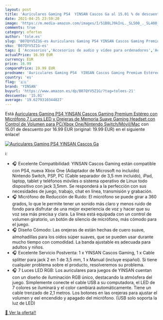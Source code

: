 ```yaml
---
layout: post
title: 'Auriculares Gaming PS4  YINSAN Cascos Ga al 15.01 % de descuento'
date: 2021-04-25 23:59:20
image: 'https://m.media-amazon.com/images/I/51B8LJ9kInL._SL500_._SL400_.jpg'
comments: true
category: ofertas
author: 'tole.es'
slug: 'B07QYV5Z1G-es Auriculares Gaming PS4 YINSAN Cascos Gaming Premium...'
sku: 'B07QYV5Z1G-es'
tags: [ 'Accesorios','Accesorios de audio y vídeo para ordenadores','Accesorios para PlayStation 4','Auriculares con micrófonos','Auriculares gaming con micrófono para PlayStation 4','Hardware y juegos para PlayStation 4','Informática','Videojuegos','ps4','yinsan', ]
actualPrice: 16.99 EUR
currency: EUR
price: 16.99
comparePrice: 19.99 EUR
prodname: 'Auriculares Gaming PS4  YINSAN Cascos Gaming Premium Estéreo con Micrófono  7 Luces LED y Orejeras de Memoria Suave  Gaming Headset con Control de Volumen para PC/Xbox One/Nintendo Switch/Móvil/Mac'
country: 'es'
flag: '🇪🇸'
brand: 'YINSAN'
buyurl: 'https://www.amazon.es/dp/B07QYV5Z1G/?tag=tolees-21'
descuento: '15.01'
average: '19.6279310344827'
---
```


Está [Auriculares Gaming PS4  YINSAN Cascos Gaming Premium Estéreo con Micrófono  7 Luces LED y Orejeras de Memoria Suave  Gaming Headset con Control de Volumen para PC/Xbox One/Nintendo Switch/Móvil/Mac](https://www.amazon.es/dp/B07QYV5Z1G/?tag=tolees-21) con 15.01 de descuento por 16.99 EUR (original: 19.99 EUR) en el siguiente enlace!

[![Auriculares Gaming PS4  YINSAN Cascos Ga](https://m.media-amazon.com/images/I/51B8LJ9kInL._SL500_._SL400_.jpg)](https://www.amazon.es/dp/B07QYV5Z1G/?tag=tolees-21)

ℹ️:

- 🎧 Excelente Compatibilidad: YINSAN Cascos Gaming están compatible con PS4, nueva Xbox One (Adaptador de Microsoft no incluido) Nintendo Switch, PSP, PC (Cable separador de 3,5 mm incluido), iPad, laptop, tablet y teléfonos móviles o sistema operativo de Linux todo dispositivo con jack 3,5mm. Se responderá a la perfección con sus necesidades de juego, trabajo, chat en línea, transmisión y grabación.
- 🎧 Micrófono de Reducción de Ruido: El micrófono se puede girar a 360 grados, lo que le permite tener un sonido más claro y menos ruido de fondo para disfrutar de una mejor experiencia de voz y hacer que su voz sea más precisa y clara. La línea está equipada con un control de volumen giratorio, un botón de silencio de micrófono, más cómodo para el juego.
- 🎧 Diseño Cómodo: Las orejeras de están hechas de cuero suave, almohadillas para los oídos súper suaves, que se pueden usar durante mucho tiempo con comodidad. La banda ajustable es adecuada para adultos y niños.
- 🎧 Excelente Servicio Postventa: 1 x YINSAN Cascos Gaming, 1 x Cable splitter para jack 2 en 1 de 3,5 mm, 1 x Manual (incluye español). Si tiene cualquier problema sobre el producto, resolveremos su problema.
- 🎧 7 Luces LED RGB: Los auriculares para juegos de YINSAN cuentan con un diseño de iluminación RGB único, destacando la atmósfera del juego. Simplemente conecte el cable USB a su computadora, el LED de 7 colores se iluminará y el color cambiará automáticamente. Tiene un cable trenzado de 2,1 metros. Los botones en las orejeras para ajustar el volumen y eel encendido y apagado del micrófono. (USB solo soporta la luz de LED)

[🛒 Ver la oferta!!](https://www.amazon.es/dp/B07QYV5Z1G/?tag=tolees-21)
